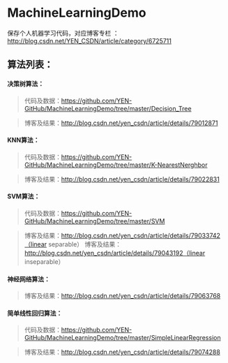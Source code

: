 # MachineLearningDemo
保存个人机器学习代码，对应博客专栏 ：http://blog.csdn.net/YEN_CSDN/article/category/6725711

## 算法列表：
#### 决策树算法：
 > 代码及数据：https://github.com/YEN-GitHub/MachineLearningDemo/tree/master/Decision_Tree
 
 > 博客及结果：http://blog.csdn.net/yen_csdn/article/details/79012871
 
 #### KNN算法：
  > 代码及数据：https://github.com/YEN-GitHub/MachineLearningDemo/tree/master/K-NearestNerghbor
 
  > 博客及结果：http://blog.csdn.net/yen_csdn/article/details/79022831
  
   #### SVM算法：
  > 代码及数据：https://github.com/YEN-GitHub/MachineLearningDemo/tree/master/SVM
 
  > 博客及结果：http://blog.csdn.net/yen_csdn/article/details/79033742（linear separable）
  > 博客及结果：http://blog.csdn.net/yen_csdn/article/details/79043192（linear inseparable）
  
  #### 神经网络算法：
 
  > 博客及结果：http://blog.csdn.net/yen_csdn/article/details/79063768
  
  #### 简单线性回归算法：
  > 代码及数据：https://github.com/YEN-GitHub/MachineLearningDemo/tree/master/SimpleLinearRegression

  > 博客及结果：http://blog.csdn.net/yen_csdn/article/details/79074288
